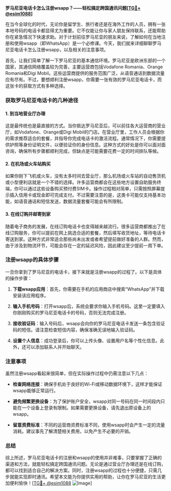 **罗马尼亚电话卡怎么注册wsapp？——轻松搞定跨国通讯问题[[TG💪+ @esim1088](https://t.me/s/esim1088)]**

在当今全球化的时代，无论你是留学生、旅行者还是在海外工作的人员，拥有一张本地号码的电话卡都显得尤为重要。它不仅能让你与家人朋友保持联系，还能帮助你在紧急情况下快速求助。对于计划前往罗马尼亚的朋友来说，了解如何在当地注册和使用wsapp（即WhatsApp）是一个必修课。今天，我们就来详细聊聊罗马尼亚电话卡怎么注册wsapp，以及相关的注意事项。

首先，让我们简单了解一下罗马尼亚的基本通信环境。罗马尼亚是欧洲东部的一个国家，其通信网络覆盖较为完善，主要运营商包括Vodafone Romania、Orange Romania和Digi Mobil。这些运营商提供的服务范围广泛，从语音通话到数据流量应有尽有。不过，要想顺利注册wsapp，你需要一张有效的罗马尼亚电话卡，而这张卡的获取方式有多种选择。

### 获取罗马尼亚电话卡的几种途径

#### 1. 到当地营业厅办理
这是最传统也是最直接的方式。当你抵达罗马尼亚后，可以前往各大运营商的营业厅，如Vodafone、Orange或Digi Mobil的门店。在营业厅里，工作人员会根据你的需求推荐适合的套餐，并指导你完成电话卡的激活流程。通常情况下，你需要提供护照等身份证明文件，以便验证你的身份信息。这种方式的好处是你可以面对面咨询，确保所有步骤都顺利完成，但缺点是可能需要花费一定的时间排队等候。

#### 2. 在机场或火车站购买
如果你刚下飞机或火车，没有太多时间去营业厅，那么机场或火车站的自动售货机或小型便利店就是一个不错的选择。许多运营商都会在这些地方设置自助服务终端，你可以通过这些设备购买预付费SIM卡。操作过程相对简单，只需按照屏幕提示插入信用卡或现金即可完成支付。不过需要注意的是，这类卡可能仅支持基本功能，如语音通话和短信发送，数据流量套餐可能会有所限制。

#### 3. 在线订购并邮寄到家
随着电子商务的发展，在线订购电话卡也变得越来越流行。很多运营商都推出了在线订购服务，你可以提前在网上挑选合适的套餐，然后填写收货地址，等待电话卡寄送到家。这种方式非常适合那些尚未出发或者希望提前做好准备的人群。然而，由于涉及到物流环节，可能会存在一定的延迟风险，因此建议至少提前一周下单。

### 注册wsapp的具体步骤

一旦你拿到了罗马尼亚的电话卡，接下来就是注册wsapp的过程了。以下是具体的操作步骤：

1. **下载wsapp应用**：首先，你需要在手机的应用商店中搜索“WhatsApp”并下载安装该应用程序。
   
2. **输入手机号码**：打开wsapp后，系统会要求你输入手机号码。这里一定要填入你刚刚购买的罗马尼亚电话卡的号码，否则无法完成注册。

3. **接收验证码**：输入号码后，wsapp会向你的罗马尼亚电话卡发送一条包含验证码的短信。请注意检查短信内容，确保准确无误地输入验证码。

4. **设置个人信息**：成功登录后，你可以上传头像、设置用户名等个性化信息。此外，还可以添加联系人并开始聊天。

### 注意事项

虽然注册wsapp看起来很简单，但在实际操作过程中仍需注意以下几点：

- **检查网络连接**：确保手机处于良好的Wi-Fi或移动数据环境下，这样才能保证wsapp能够正常运行。
  
- **避免频繁更换设备**：为了保护账户安全，wsapp对同一号码在同一时间段内只能在一个设备上登录有限制。如果需要更换设备，请先退出原设备上的wsapp。

- **留意资费标准**：不同的运营商资费标准不同，使用wsapp时会产生一定的流量消耗。建议事先了解清楚相关费用，以免产生不必要的开销。

### 总结

综上所述，罗马尼亚电话卡的注册和wsapp的使用并非难事，只要掌握了正确的渠道和方法，就能轻松搞定跨国通讯问题。无论是通过营业厅办理还是在线订购，都可以找到适合自己的解决方案。同时，注册wsapp的过程也十分便捷，只需几步就能实现即时通讯。希望本文能为你提供实用的帮助，让你在罗马尼亚的生活更加便利愉快！[[TG💪+ @esim1088](https://t.me/s/esim1088) ![Image](https://i.postimg.cc/4NQfJmqS/Snipaste-2025-05-13-00-14-12.png)]